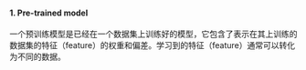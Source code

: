 #### 1. Pre-trained model
一个预训练模型是已经在一个数据集上训练好的模型，它包含了表示在其上训练的数据集的特征（feature）的权重和偏差。学习到的特征（feature）通常可以转化为不同的数据。
